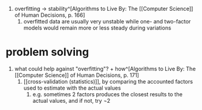 1. overfitting → stability^[Algorithms to Live By: The [[Computer Science]] of Human Decisions, p. 166]
	1. overfitted data are usually very unstable while one- and two-factor models would remain more or less steady during variations

# problem solving
1. what could help against "overfitting"? + how^[Algorithms to Live By: The [[Computer Science]] of Human Decisions, p. 171]
	1. [[cross-validation (statistics)]], by comparing the accounted factors used to estimate with the actual values
		1. e.g. sometimes 2 factors produces the closest results to the actual values, and if not, try ¬2